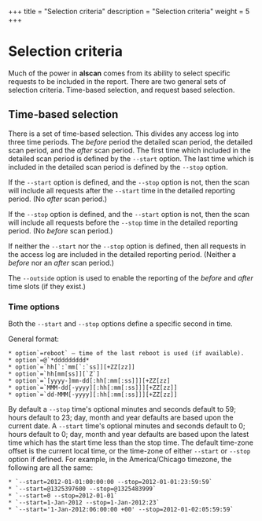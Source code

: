 +++
title = "Selection criteria"
description = "Selection criteria"
weight = 5
+++

# Selection criteria

Much of the power in **alscan** comes from its ability to select specific requests to be included in the report. There are two general sets of selection criteria. Time-based selection, and request based selection.

## Time-based selection

There is a set of time-based selection. This divides any access log into three time periods. The *before* period the detailed scan period, the detailed scan period, and the *after* scan period. The first time which included in the detailed scan period is defined by the `--start` option. The last time which is included in the detailed scan period is defined by the `--stop` option.

If the `--start` option is defined, and the `--stop` option is not, then the scan will include all requests after the `--start` time in the detailed reporting period. (No *after* scan period.)

If the `--stop` option is defined, and the `--start` option is not, then the scan will include all requests before the `--stop` time in the detailed reporting period. (No *before* scan period.)

If neither the `--start` nor the `--stop` option is defined, then all requests in the access log are included in the detailed reporting period. (Neither a *before* nor an *after* scan period.)

The `--outside` option is used to enable the reporting of the *before* and *after* time slots (if they exist.)

### Time options

Both the `--start` and `--stop` options define a specific second in time.

General format:

    * option`=reboot` – time of the last reboot is used (if available).
    * option`=@`*ddddddddd*
    * option`=`hh[`:`mm[`:`ss]][+ZZ[zz]]
    * option`=`hh[mm[ss]][`Z`]
    * option`=`[yyyy-]mm-dd[:hh[:mm[:ss]]][+ZZ[zz]
    * option`=`MMM-dd[-yyyy][:hh[:mm[:ss]]][+ZZ[zz]]
    * option`=`dd-MMM[-yyyy][:hh[:mm[:ss]]][+ZZ[zz]]

By default a `--stop` time's optional minutes and seconds default to 59; hours default to 23; day, month and year defaults are based upon the current date. A `--start` time's optional minutes and seconds default to 0; hours default to 0; day, month and year defaults are based upon the latest time which has the start time less than the stop time. The default time-zone offset is the current local time, or the time-zone of either `--start` or `--stop` option if defined. For example, in the America/Chicago timezone, the following are all the same:

    * `--start=2012-01-01:00:00:00 --stop=2012-01-01:23:59:59`
    * `--start=@1325397600 --stop=@1325483999`
    * `--start=0 --stop=2012-01-01`
    * `--start=1-Jan-2012 --stop=1-Jan-2012:23`
    * `--start='1-Jan-2012:06:00:00 +00' --stop=2012-01-02:05:59:59`
